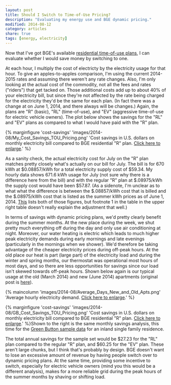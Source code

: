 ```yaml
---
layout: post
title: Should I Switch to Time-of-Use Pricing?
description: "Evaluating my energy use and BGE dynamic pricing."
modified: 2014-08-12
category: articles
share: true
tags: [energy, electricity]
---
```


Now that I've got BGE's available <a href='{{ site.url }}/articles/BGE-Pricing'>residential time-of-use plans</a>, I can evaluate whether I would save money by switching to one.  <!--more-->

At each hour, I multiply the cost of electricty by the electricity usage for that hour.  To give an apples-to-apples comparison, I'm using the current 2014-2015 rates and assuming there weren't any rate changes.  Also, I'm only looking at the actual cost of the commodity, not all the fees and rates ("riders") that get tacked on.  Those additional costs add up to about 40% of your electricity bill, but since they're not affected by the rate being charged for the electricity they'd be the same for each plan.  (In fact there was a change at on June 1, 2014, and there always will be changes.)  Again, the plans are "R" (basic), "RL" (time-of-use), and "EV" (aggressive time-of-use for electric vehicle owners).  The plot below shows the savings for the "RL" and "EV" plans as compared to what I would have paid with the "R" plan.

{% marginfigure 'cost-savings' 'images/2014-08/My_Cost_Savings_TOU_Pricing.png' 'Cost savings in U.S. dollars on monthly electricity bill compared to BGE residential "R" plan. <a href="/images/2014-08/My_Cost_Savings_TOU_Pricing.png">Click here to enlarge</a>.' %}

As a sanity check, the actual electricity cost for July on the "R" plan matches pretty closely what's actually on our bill for July.  The bill is for 670 kWh at $0.08857/kWh for a total electricity supply cost of $59.34.  My hourly data shows 671.6 kWh usage for July (not sure why there is a difference here from the bill) and with the regular "R" plan at $.08975/kWh the supply cost would have been $57.87.  (As a sidenote, I'm unclear as to what what the difference is between the $.08857/kWh cost that is billed and the $.08975/kWh cost that is listed as the summer kWh prices as of June 1, 2014. <a href='http://www.bge.com/myaccount/billsrates/ratestariffs/electricservice/Electric%20Rates%20Information%20Documents/POLR_Rates_PTC_MiscCharges.pdf'>This</a> lists both of those figures, but footnote 1 in the table in the upper right table doesn't really explain the adjustment that well.)

In terms of savings with dynamic pricing plans, we'd pretty clearly benefit during the summer months.  At the new place during the week, we shut pretty much everything off during the day and only use air conditioning at night.  Moreover, our water heating is electric which leads to much higher peak electricity demands during early mornings and late evenings (particularly in the mornings when we shower).  We'd therefore be taking advantage of the cheaper electricity prices during off-peak hours.  At the old place our heat is part (large part) of the electricity load and during the winter and spring months, our thermostat was operational most hours of most days, and so there are less opportunities for savings since our load isn't skewed towards off-peak hours.  Shown below again is our typical usage at the old (March 2014) and new (June 2014) apartments (original post is <a href='{{ site.url }}/articles/Mo-Apartment-Mo-Energy'>here</a>).  

{% maincolumn 'images/2014-08/Average_Days_New_and_Old_Apts.png' 'Average hourly electricity demand. <a href="/images/2014-08/Average_Days_New_and_Old_Apts.png">Click here to enlarge</a>.' %}


{% marginfigure 'cost-savings' 'images/2014-08/GB_Cost_Savings_TOU_Pricing.png' 'Cost savings in U.S. dollars on monthly electricity bill compared to BGE residential "R" plan. <a href="/images/2014-08/GB_Cost_Savings_TOU_Pricing.png">Click here to enlarge</a>.' %}Shown to the right is the same monthly savings analysis, this time for the <a href='{{ site.url }}/articles/BGE-Pricing'>Green Button sample data</a> for an inland single family residence.


The total annual savings for the sample set would be $27.23 for the "RL" plan compared to the regular "R" plan, and $60.25 for the "EV" plan.  These aren't large chunks, but I think that's probably by design.  BGE doesn't want to lose an excessive amount of revenue by having people switch over to dynamic pricing plans.  At the same time, providing some incentive to switch, especially for electric vehicle owners (mind you this would be a different analysis), makes for a more reliable grid during the peak hours of the summer months by shaving or shifting load.
